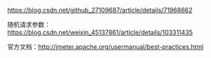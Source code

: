 https://blog.csdn.net/github_27109687/article/details/71968662





随机请求参数：https://blog.csdn.net/weixin_45137861/article/details/103311435

官方文档：http://jmeter.apache.org/usermanual/best-practices.html
